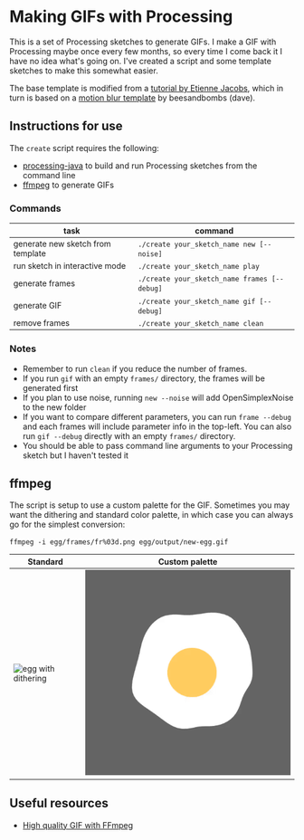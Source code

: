 # Making GIFs with Processing

This is a set of Processing sketches to generate GIFs. I make a GIF with Processing maybe once every few months, so every time I come back it I have no idea what's going on. I've created a script and some template sketches to make this somewhat easier.

The base template is modified from a [tutorial by Etienne Jacobs](https://necessarydisorder.wordpress.com/2018/07/02/getting-started-with-making-processing-gifs-and-using-the-beesandbombs-template/), which in turn is based on a [motion blur template](https://beesandbombs.tumblr.com/post/65346867831/motion-blur-for-processing) by beesandbombs (dave).

## Instructions for use

The `create` script requires the following:
- [processing-java](https://github.com/processing/processing/wiki/Command-Line) to build and run Processing sketches from the command line
- [ffmpeg](https://ffmpeg.org/) to generate GIFs

### Commands

|task|command|
|--|--|
| generate new sketch from template | `./create your_sketch_name new [--noise]` |
| run sketch in interactive mode | `./create your_sketch_name play` |
| generate frames | `./create your_sketch_name frames [--debug]` |
| generate GIF | `./create your_sketch_name gif [--debug]` |
| remove frames | `./create your_sketch_name clean` |

### Notes

- Remember to run `clean` if you reduce the number of frames.
- If you run `gif` with an empty `frames/` directory, the frames will be generated first
- If you plan to use noise, running `new --noise` will add OpenSimplexNoise to the new folder
- If you want to compare different parameters, you can run `frame --debug` and each frames will include parameter info in the top-left. You can also run `gif --debug` directly with an empty `frames/` directory.
- You should be able to pass command line arguments to your Processing sketch but I haven't tested it

## ffmpeg

The script is setup to use a custom palette for the GIF. Sometimes you may want the dithering and standard color palette, in which case you can always go for the simplest conversion:
```
ffmpeg -i egg/frames/fr%03d.png egg/output/new-egg.gif
```

| Standard | Custom palette |
|--|--|
|![egg with dithering](examples/egg-dither.gif)|![egg with custom palette](examples/egg-custom-palette.gif)|

## Useful resources
- [High quality GIF with FFmpeg](http://blog.pkh.me/p/21-high-quality-gif-with-ffmpeg.html)
